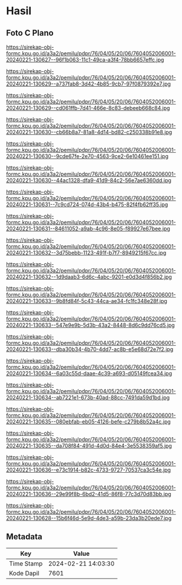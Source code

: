 # Hasil

## Foto C Plano

https://sirekap-obj-formc.kpu.go.id/a3a2/pemilu/pdpr/76/04/05/20/06/7604052006001-20240221-130627--96f1b063-11c1-49ca-a3f4-78bb6657effc.jpg

https://sirekap-obj-formc.kpu.go.id/a3a2/pemilu/pdpr/76/04/05/20/06/7604052006001-20240221-130629--a737fab8-3d42-4b85-9cb7-97f0879392e7.jpg

https://sirekap-obj-formc.kpu.go.id/a3a2/pemilu/pdpr/76/04/05/20/06/7604052006001-20240221-130629--cd061ffb-7d41-466e-8c83-debeeb668c84.jpg

https://sirekap-obj-formc.kpu.go.id/a3a2/pemilu/pdpr/76/04/05/20/06/7604052006001-20240221-130630--cb66b8a7-81a8-4d14-bd82-c250338b91e8.jpg

https://sirekap-obj-formc.kpu.go.id/a3a2/pemilu/pdpr/76/04/05/20/06/7604052006001-20240221-130630--9cde67fe-2e70-4563-9ce2-6e10461ee151.jpg

https://sirekap-obj-formc.kpu.go.id/a3a2/pemilu/pdpr/76/04/05/20/06/7604052006001-20240221-130630--44ac1328-dfa9-41d9-84c2-56e7ae6360dd.jpg

https://sirekap-obj-formc.kpu.go.id/a3a2/pemilu/pdpr/76/04/05/20/06/7604052006001-20240221-130631--7c9cd724-074d-43b4-b475-82f4fb62ff35.jpg

https://sirekap-obj-formc.kpu.go.id/a3a2/pemilu/pdpr/76/04/05/20/06/7604052006001-20240221-130631--84611052-a9ab-4c96-8e05-f89927e67bee.jpg

https://sirekap-obj-formc.kpu.go.id/a3a2/pemilu/pdpr/76/04/05/20/06/7604052006001-20240221-130632--3d75bebb-1123-491f-b7f7-8949215f67cc.jpg

https://sirekap-obj-formc.kpu.go.id/a3a2/pemilu/pdpr/76/04/05/20/06/7604052006001-20240221-130632--1d9daab3-6d6c-4abc-9201-e0d3d4f856b2.jpg

https://sirekap-obj-formc.kpu.go.id/a3a2/pemilu/pdpr/76/04/05/20/06/7604052006001-20240221-130633--9b8fd84f-5c43-44ca-ae34-fc1fc348e28f.jpg

https://sirekap-obj-formc.kpu.go.id/a3a2/pemilu/pdpr/76/04/05/20/06/7604052006001-20240221-130633--547e9e9b-5d3b-43a2-8448-8d6c9dd76cd5.jpg

https://sirekap-obj-formc.kpu.go.id/a3a2/pemilu/pdpr/76/04/05/20/06/7604052006001-20240221-130633--dba30b34-4b70-4dd7-ac8b-e5e68d72e7f2.jpg

https://sirekap-obj-formc.kpu.go.id/a3a2/pemilu/pdpr/76/04/05/20/06/7604052006001-20240221-130634--6a03c55d-daae-4c39-a693-d05149fcea34.jpg

https://sirekap-obj-formc.kpu.go.id/a3a2/pemilu/pdpr/76/04/05/20/06/7604052006001-20240221-130634--ab7221e1-673b-40ad-88cc-7491da59d1bd.jpg

https://sirekap-obj-formc.kpu.go.id/a3a2/pemilu/pdpr/76/04/05/20/06/7604052006001-20240221-130635--080ebfab-eb05-4126-befe-c279b8b52a4c.jpg

https://sirekap-obj-formc.kpu.go.id/a3a2/pemilu/pdpr/76/04/05/20/06/7604052006001-20240221-130635--da708f84-491d-4d0d-84e4-3e5538359af5.jpg

https://sirekap-obj-formc.kpu.go.id/a3a2/pemilu/pdpr/76/04/05/20/06/7604052006001-20240221-130636--e73c1914-b82c-4733-9727-70537ca3c54e.jpg

https://sirekap-obj-formc.kpu.go.id/a3a2/pemilu/pdpr/76/04/05/20/06/7604052006001-20240221-130636--29e99f8b-6bd2-41d5-86f8-77c3d70d83bb.jpg

https://sirekap-obj-formc.kpu.go.id/a3a2/pemilu/pdpr/76/04/05/20/06/7604052006001-20240221-130628--15b6f46d-5e9d-4de3-a59b-23da3b20ede7.jpg


## Metadata

| Key        | Value               |
| ---------- | ------------------- |
| Time Stamp | 2024-02-21 14:03:30 |
| Kode Dapil | 7601                |



